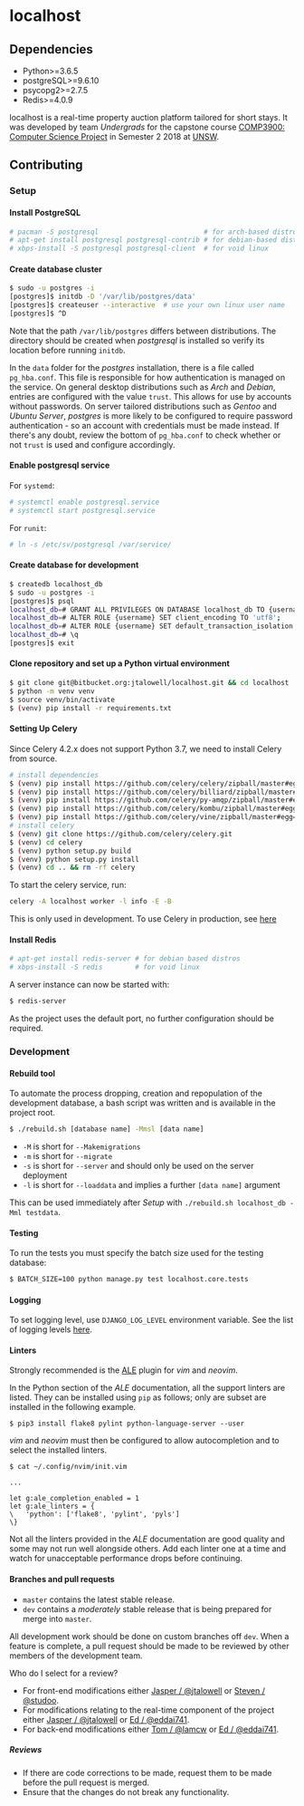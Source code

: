 # localhost

## Dependencies
* Python>=3.6.5
* postgreSQL>=9.6.10
* psycopg2>=2.7.5
* Redis>=4.0.9

localhost is a real-time property auction platform tailored for short stays.
It was developed by team *Undergrads* for the capstone course [COMP3900: Computer Science Project](http://legacy.handbook.unsw.edu.au/undergraduate/courses/2018/COMP3900.html) in Semester 2 2018 at [UNSW](https://www.unsw.edu.au/).

## Contributing
### Setup

#### Install PostgreSQL
```sh
# pacman -S postgresql                          # for arch-based distros
# apt-get install postgresql postgresql-contrib # for debian-based distros
# xbps-install -S postgresql postgresql-client  # for void linux
```

#### Create database cluster
```sh
$ sudo -u postgres -i
[postgres]$ initdb -D '/var/lib/postgres/data'
[postgres]$ createuser --interactive  # use your own linux user name
[postgres]$ ^D
```

Note that the path `/var/lib/postgres` differs between distributions. The directory should be created when *postgresql* is installed so verify its location before running `initdb`.

In the `data` folder for the *postgres* installation, there is a file called `pg_hba.conf`. This file is responsible for how authentication is managed on the service. On general desktop distributions such as *Arch* and *Debian*, entries are configured with the value `trust`. This allows for use by accounts without passwords. On server tailored distributions such as *Gentoo* and *Ubuntu Server*, *postgres* is more likely to be configured to require password authentication - so an account with credentials must be made instead. If there's any doubt, review the bottom of `pg_hba.conf` to check whether or not `trust` is used and configure accordingly.

#### Enable postgresql service
For `systemd`:
```sh
# systemctl enable postgresql.service
# systemctl start postgresql.service
```

For `runit`:
```sh
# ln -s /etc/sv/postgresql /var/service/
```

#### Create database for development
```sh
$ createdb localhost_db
$ sudo -u postgres -i
[postgres]$ psql
localhost_db=# GRANT ALL PRIVILEGES ON DATABASE localhost_db TO {username};
localhost_db=# ALTER ROLE {username} SET client_encoding TO 'utf8';
localhost_db=# ALTER ROLE {username} SET default_transaction_isolation TO 'read committed';
localhost_db=# \q
[postgres]$ exit
```

#### Clone repository and set up a Python virtual environment
```sh
$ git clone git@bitbucket.org:jtalowell/localhost.git && cd localhost
$ python -m venv venv
$ source venv/bin/activate
$ (venv) pip install -r requirements.txt
```

#### Setting Up Celery
Since Celery 4.2.x does not support Python 3.7, we need to install Celery from
source.
```sh
# install dependencies
$ (venv) pip install https://github.com/celery/celery/zipball/master#egg=celery
$ (venv) pip install https://github.com/celery/billiard/zipball/master#egg=billiard
$ (venv) pip install https://github.com/celery/py-amqp/zipball/master#egg=amqp
$ (venv) pip install https://github.com/celery/kombu/zipball/master#egg=kombu
$ (venv) pip install https://github.com/celery/vine/zipball/master#egg=vine
# install celery
$ (venv) git clone https://github.com/celery/celery.git
$ (venv) cd celery
$ (venv) python setup.py build
$ (venv) python setup.py install
$ (venv) cd .. && rm -rf celery
```
To start the celery service, run:
```sh
celery -A localhost worker -l info -E -B
```
This is only used in development. To use Celery in production, see [here](http://docs.celeryproject.org/en/latest/userguide/daemonizing.html#daemonizing)

#### Install Redis
```sh
# apt-get install redis-server # for debian based distros
# xbps-install -S redis        # for void linux
```

A server instance can now be started with:
```sh
$ redis-server
```

As the project uses the default port, no further configuration should be required.

### Development

#### Rebuild tool

To automate the process dropping, creation and repopulation of the development
database, a bash script was written and is available in the project root.
```sh
$ ./rebuild.sh [database name] -Mmsl [data name]
```

* `-M` is short for `--Makemigrations`
* `-m` is short for `--migrate`
* `-s` is short for `--server` and should only be used on the server deployment
* `-l` is short for `--loaddata` and implies a further `[data name]` argument

This can be used immediately after *Setup* with `./rebuild.sh localhost_db -Mml testdata`.

#### Testing

To run the tests you must specify the batch size used for the testing database:
```sh
$ BATCH_SIZE=100 python manage.py test localhost.core.tests
```

#### Logging
To set logging level, use `DJANGO_LOG_LEVEL` environment variable. See the list
of logging levels [here](https://docs.python.org/3/library/logging.html#logging-levels).

#### Linters

Strongly recommended is the [ALE](https://github.com/w0rp/ale) plugin for *vim* and *neovim*.

In the Python section of the *ALE* documentation, all the support linters are listed. They can be installed using `pip` as follows; only are subset are installed in the following example.

```
$ pip3 install flake8 pylint python-language-server --user
```

*vim* and *neovim* must then be configured to allow autocompletion and to select the installed linters.

```
$ cat ~/.config/nvim/init.vim

...

let g:ale_completion_enabled = 1
let g:ale_linters = {
\   'python': ['flake8', 'pylint', 'pyls']
\}
```

Not all the linters provided in the *ALE* documentation are good quality and some may not run well alongside others. Add each linter one at a time and watch for unacceptable performance drops before continuing.

#### Branches and pull requests

* `master` contains the latest stable release.
* `dev` contains a *moderately* stable release that is being prepared for merge into `master`.

All development work should be done on custom branches off `dev`. When a feature is complete,  a pull request should be made to be reviewed by other members of the development team.

Who do I select for a review?

* For front-end modifications either [Jasper / @jtalowell](https://bitbucket.org/jtalowell/) or [Steven / @studoo](https://bitbucket.org/studoo/).
* For modifications relating to the real-time component of the project either [Jasper / @jtalowell](https://bitbucket.org/jtalowell/) or [Ed / @eddai741](https://bitbucket.org/eddai741/).
* For back-end modifications either [Tom / @lamcw](https://bitbucket.org/lamcw/) or [Ed / @eddai741](https://bitbucket.org/eddai741/).

##### Reviews

* If there are code corrections to be made, request them to be made before the pull request is merged. 
* Ensure that the changes do not break any functionality.
